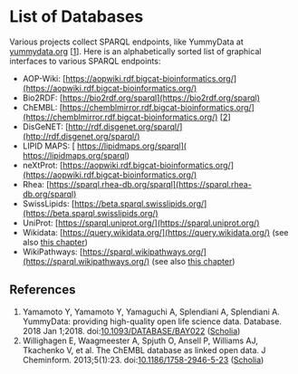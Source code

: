 # List of Databases

Various projects collect <a name="tp1">SPARQL endpoint</a>s, like <a name="tp2">YummyData</a> at [yummydata.org](https://yummydata.org/) [<a href="#citeref1">1</a>].
Here is an alphabetically sorted list of graphical interfaces to various SPARQL endpoints:

* AOP-Wiki: [https://aopwiki.rdf.bigcat-bioinformatics.org/](https://aopwiki.rdf.bigcat-bioinformatics.org/)
* Bio2RDF: [https://bio2rdf.org/sparql](https://bio2rdf.org/sparql)
* ChEMBL: [https://chemblmirror.rdf.bigcat-bioinformatics.org/](https://chemblmirror.rdf.bigcat-bioinformatics.org/) [<a href="#citeref2">2</a>]
* DisGeNET: [http://rdf.disgenet.org/sparql/](http://rdf.disgenet.org/sparql/)
* LIPID MAPS: [	https://lipidmaps.org/sparql](	https://lipidmaps.org/sparql)
* neXtProt: [https://aopwiki.rdf.bigcat-bioinformatics.org/](https://aopwiki.rdf.bigcat-bioinformatics.org/)
* Rhea: [https://sparql.rhea-db.org/sparql](https://sparql.rhea-db.org/sparql)
* SwissLipids: [https://beta.sparql.swisslipids.org/](https://beta.sparql.swisslipids.org/)
* UniProt: [https://sparql.uniprot.org/](https://sparql.uniprot.org/)
* Wikidata: [https://query.wikidata.org/](https://query.wikidata.org/) (see also [this chapter](wikidata.md))
* WikiPathways: [https://sparql.wikipathways.org/](https://sparql.wikipathways.org/) (see also [this chapter](wikidata.md))

## References

1. <a name="citeref1"></a>Yamamoto Y, Yamamoto Y, Yamaguchi A, Splendiani A, Splendiani A. YummyData: providing high-quality open life science data. Database. 2018 Jan 1;2018.  doi:[10.1093/DATABASE/BAY022](https://doi.org/10.1093/DATABASE/BAY022) ([Scholia](https://scholia.toolforge.org/doi/10.1093/DATABASE/BAY022))
2. <a name="citeref2"></a>Willighagen E, Waagmeester A, Spjuth O, Ansell P, Williams AJ, Tkachenko V, et al. The ChEMBL database as linked open data. J Cheminform. 2013;5(1):23.  doi:[10.1186/1758-2946-5-23](https://doi.org/10.1186/1758-2946-5-23) ([Scholia](https://scholia.toolforge.org/doi/10.1186/1758-2946-5-23))

